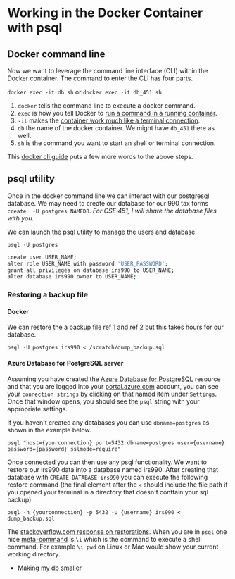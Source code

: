 # Working in the Docker Container with psql

## Docker command line

Now we want to leverage the command line interface (CLI) within the Docker container.  The command to enter the CLI has four parts.

`docker exec -it db sh` or `docker exec -it db_451 sh`

1. `docker` tells the command line to execute a docker command.
2. `exec` is how you tell Docker to [run a command in a running container](https://docs.docker.com/engine/reference/commandline/exec/).
3. `-it` makes the [container work much like a terminal connection](https://stackoverflow.com/questions/30137135/confused-about-docker-t-option-to-allocate-a-pseudo-tty).
4. `db` the name of the docker container.  We might have `db_451` there as well.
5. `sh` is the command you want to start an shell or terminal connection.

This [docker cli guide](https://www.baeldung.com/linux/shell-alpine-docker) puts a few more words to the above steps.

## psql utility

Once in the docker command line we can interact with our postgresql database. We may need to create our database for our 990 tax forms `create  -U postgres NAMEDB`. _For CSE 451, I will share the database files with you._   

We can launch the psql utility to manage the users and database.

`psql -U postgres`

```bash
create user USER_NAME;
alter role USER_NAME with password 'USER_PASSWORD';
grant all privileges on database irs990 to USER_NAME;
alter database irs990 owner to USER_NAME;
```

### Restoring a backup file

#### Docker 

We can restore the a backup file [ref 1](ttps://docs.bitnami.com/installer/infrastructure/mapp/administration/backup-restore-postgresql/) and [ref 2](https://markheath.net/post/exploring-postgresql-with-docker) but this takes hours for our database.

`psql -U postgres irs990 < /scratch/dump_backup.sql`

#### Azure Database for PostgreSQL server

Assuming you have created the [Azure Database for PostgreSQL](https://azure.microsoft.com/en-us/services/postgresql/) resource and that you are logged into your [portal.azure.com](https://portal.azure.com) account, you can see your `connection strings` by clicking on that named item under `Settings`. Once that window opens, you should see the `psql` string with your appropriate settings.

If you haven't created any databases you can use `dbname=postgres` as shown in the example below.

`psql "host={yourconnection} port=5432 dbname=postgres user={username} password={password} sslmode=require"`

Once connected you can then use any psql functionality.  We want to restore our irs990 data into a database named irs990.  After creating that database with `CREATE DATABASE irs990` you can execute the following restore command (the final element after the `<` should include the file path if you opened your terminal in a directory that doesn't conttain your sql backup).

`psql -h {yourconnection} -p 5432 -U {username} irs990 <  dump_backup.sql`

The [stackoverflow.com response on restorations](https://stackoverflow.com/questions/2732474/restore-a-postgres-backup-file-using-the-command-line).  When you are in `psql` one nice [meta-command](https://gist.github.com/Kartones/dd3ff5ec5ea238d4c546) is `\i` which is the command to execute a shell command.  For example `\i pwd` on Linux or Mac would show your current working directory.

- [Making my db smaller](https://procrastinatingdev.com/speeding-up-postgres-restores-part-2/)
